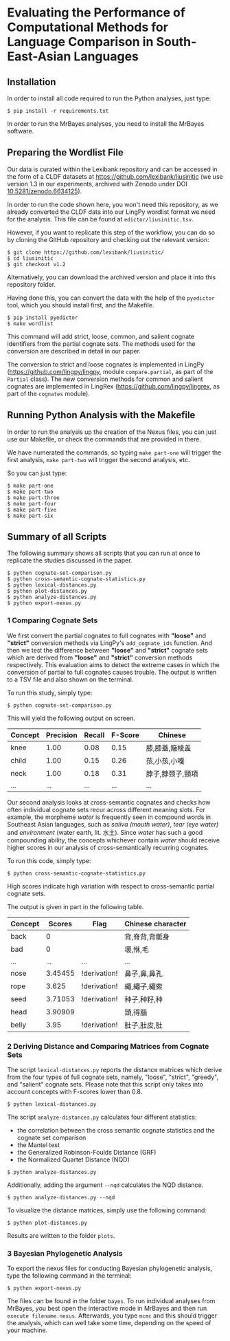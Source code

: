 # Evaluating the Performance of Computational Methods for Language Comparison in South-East-Asian Languages

## Installation

In order to install all code required to run the Python analyses, just type:

```
$ pip install -r requirements.txt
```

In order to run the MrBayes analyses, you need to install the MrBayes software.

## Preparing the Wordlist File

Our data is curated within the Lexibank repository and can be accessed in the form of a CLDF datasets at https://github.com/lexibank/liusinitic (we use version 1.3 in our experiments, archived with Zenodo under DOI [10.5281/zenodo.6634125](https://doi.org/10.5281/zenodo.6637640)).

In order to run the code shown here, you won't need this repository, as we already converted the CLDF data into our LingPy wordlist format we need for the analysis. This file can be found at `edictor/liusinitic.tsv`. 

However, if you want to replicate this step of the workflow, you can do so by cloning the GitHub repository and checking out the relevant version:

```
$ git clone https://github.com/lexibank/liusinitic/
$ cd liusinitic
$ git checkout v1.2
```

Alternatively, you can download the archived version and place it into this repository folder.

Having done this, you can convert the data with the help of the `pyedictor` tool, which you should install first, and the Makefile.

```
$ pip install pyedictor
$ make wordlist
```

This command will add strict, loose, common, and salient cognate identifiers from the partial cognate sets. The methods used for the conversion are described in detail in our paper. 

The conversion to strict and loose cognates is implemented in LingPy (https://github.com/lingpy/lingpy, module `compare.partial`, as part of the `Partial` class). The new conversion methods for common and salient cognates are implemented in LingRex (https://github.com/lingpy/lingrex, as part of the `cognates` module).

## Running Python Analysis with the Makefile

In order to run the analysis up the creation of the Nexus files, you can just use our Makefile, or check the commands that are provided in there.

We have numerated the commands, so typing `make part-one` will trigger the first analysis, `make part-two` will trigger the second analysis, etc.

So you can just type:

```
$ make part-one
$ make part-two
$ make part-three
$ make part-four
$ make part-five
$ make part-six
```

## Summary of all Scripts

The following summary shows all scripts that you can run at once to replicate the studies discussed in the paper.

```
$ python cognate-set-comparison.py
$ python cross-semantic-cognate-statistics.py
$ python lexical-distances.py
$ python plot-distances.py
$ python analyze-distances.py
$ python export-nexus.py
```



### 1 Comparing Cognate Sets

We first convert the partial cognates to full cognates with **"loose"** and
**"strict"** conversion methods via LingPy's `add_cognate_ids` function. And
then we test the difference between  **"loose"** and **"strict"**
cognate sets which are derived from **"loose"** and **"strict"** conversion
methods respectively. This evaluation aims to detect the extreme cases in
which the conversion of partial to full cognates causes trouble. The output is written to a TSV file and also shown on the terminal. 

To run this study, simply type:

```
$ python cognate-set-comparison.py
```
This will yield the following output on screen.

| Concept  | Precision | Recall   | F-Score | Chinese       | 
| -------- | --------- | -------- |-------- |-------------  |
|  knee    |    1.00   |  0.08    |  0.15   |膝,膝蓋,簸棱盖  |
|  child   |    1.00   |  0.15    |  0.26   |孩,小孩,小嘎    | 
|  neck    |    1.00   |  0.18    |  0.31   |脖子,脖颈子,頸項| 
|   ...    |    ...    |   ...    |  ...    |        ...    |

Our second analysis looks at cross-semantic cognates and checks how often
individual cognate sets recur across different meaning slots.
For example, the morpheme *water* is
frequently seen in compound words in Southeast Asian languages, such as *saliva
(mouth water)*, *tear (eye water)* and *environment* (water earth, lit. 水土).
Since *water* has such a good compounding ability, the concepts whichever
contain *water* should receive higher scores in our analysis of cross-semantically recurring cognates.

To run this code, simply type:

```
$ python cross-semantic-cognate-statistics.py
```

High scores indicate high variation with respect to cross-semantic partial cognate sets.

The output is given in part in the following table.

| Concept  | Scores   | Flag     | Chinese character| 
| -------- | -------- | -------- | ---------------- |
| back     | 0        |          | 背,脊背,背骶身    |
| bad      | 0        |          | 壞,恘,毛         |
| ...      | ...      | ...      |  ...             |
| nose     | 3.45455  | !derivation! | 鼻子,鼻,鼻孔  |
| rope     | 3.625    | !derivation! | 繩,繩子,繩索   |
| seed     | 3.71053  | !derivation! | 种子,种籽,种   |
| head     | 3.90909  |          |    頭,得腦        |
| belly    | 3.95     | !derivation! |  肚子,肚皮,肚  |

### 2 Deriving Distance and Comparing Matrices from Cognate Sets

The script `lexical-distances.py` reports the distance matrices which derive
from the four types of full cognate sets, namely, "loose", "strict", "greedy",
and "salient" cognate sets. Please note that this script only takes into
account concepts with F-scores lower than 0.8.

```
$ python lexical-distances.py 
```

The script `analyze-distances.py` calculates four different statistics:
* the correlation between the cross semantic cognate statistics and the cognate set comparison
* the Mantel test
* the Generalized Robinson-Foulds Distance (GRF)
* the Normalized Quartet Distance (NQD)

```
$ python analyze-distances.py 
```

Additionally, adding the argument `--nqd` calculates the NQD distance.

```
$ python analyze-distances.py --nqd
```

To visualize the distance matrices, simply use the following command:

```
$ python plot-distances.py
```

Results are written to the folder `plots`.

### 3 Bayesian Phylogenetic Analysis

To export the nexus files for conducting Bayesian phylogenetic analysis, type the following command in the terminal:

```
$ python export-nexus.py
```

The files can be found in the folder `bayes`. To run individual analyses from MrBayes, you best open the interactive mode in MrBayes and then run `execute filename.nexus`. Afterwards, you type `mcmc` and this should trigger the analysis, which can well take some time, depending on the speed of your machine.
 
